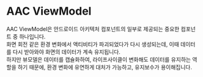 # AAC ViewModel
AAC ViewModel은 안드로이드 아키텍처 컴포넌트의 일부로 제공되는 중요한 컴포넌트 중 하나입니다.<br>
화면 회전 같은 환경 변화에서 액티비티가 파괴되었다가 다시 생성되는데, 이때 데이터를 다시 받아와야 화면의 데이터가 계속 유지됩니다.<br>
하지만 뷰모델은 데이터를 캡슐화하여, 라이프사이클이 변화해도 데이터를 유지하는 역할을 하기 때문에, 환경 변화에 유연하게 대처가 가능하고, 유지보수가 용이해집니다.
